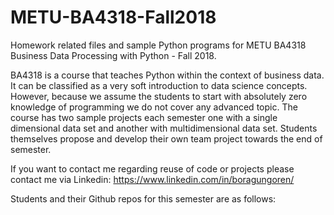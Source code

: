 # METU-BA4318-Fall2018
Homework related files and sample Python programs for METU BA4318 Business Data Processing with Python - Fall 2018.

BA4318 is a course that teaches Python within the context of business data. It can be classified as a very soft introduction to data science concepts. However, because we assume the students to start with absolutely zero knowledge of programming we do not cover any advanced topic. The course has two sample projects each semester one with a single dimensional data set and another with multidimensional data set. Students themselves propose and develop their own team project towards the end of semester. 

If you want to contact me regarding reuse of code or projects please contact me via Linkedin: https://www.linkedin.com/in/boragungoren/

Students and their Github repos for this semester are as follows: 

